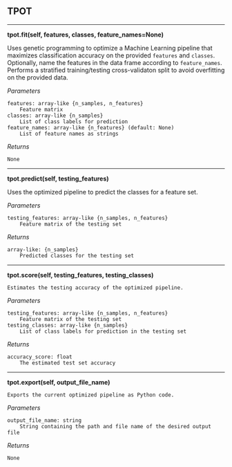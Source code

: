 ## TPOT
* * *
__tpot.fit(self, features, classes, feature_names=None)__


Uses genetic programming to optimize a Machine Learning pipeline that
   maximizes classification accuracy on the provided `features` and `classes`.
   Optionally, name the features in the data frame according to `feature_names`.
   Performs a stratified training/testing cross-validaton split to avoid
   overfitting on the provided data.

_Parameters_

    features: array-like {n_samples, n_features}
        Feature matrix
    classes: array-like {n_samples}
        List of class labels for prediction
    feature_names: array-like {n_features} (default: None)
        List of feature names as strings

_Returns_

    None

* * *
__tpot.predict(self, testing_features)__


Uses the optimized pipeline to predict the classes for a feature set.

_Parameters_

    testing_features: array-like {n_samples, n_features}
        Feature matrix of the testing set

_Returns_

    array-like: {n_samples}
        Predicted classes for the testing set

* * *

__tpot.score(self, testing_features, testing_classes)__

    Estimates the testing accuracy of the optimized pipeline.

_Parameters_

    testing_features: array-like {n_samples, n_features}
        Feature matrix of the testing set
    testing_classes: array-like {n_samples}
        List of class labels for prediction in the testing set

_Returns_

    accuracy_score: float
        The estimated test set accuracy


* * *
__tpot.export(self, output_file_name)__

    Exports the current optimized pipeline as Python code.

_Parameters_

    output_file_name: string
        String containing the path and file name of the desired output file

_Returns_

    None

